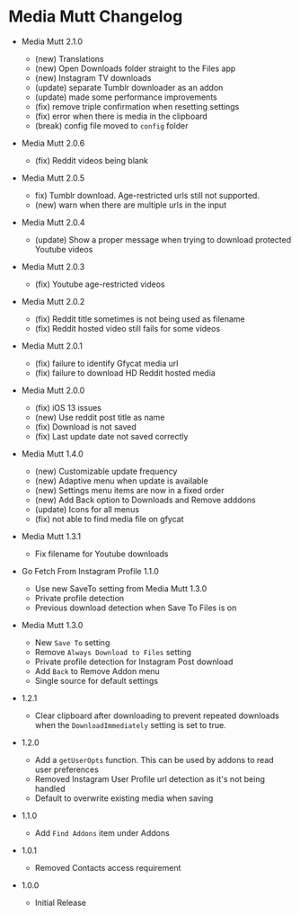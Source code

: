# Media Mutt Changelog

* Media Mutt 2.1.0
  - (new) Translations
  - (new) Open Downloads folder straight to the Files app
  - (new) Instagram TV downloads
  - (update) separate Tumblr downloader as an addon
  - (update) made some performance improvements
  - (fix) remove triple confirmation when resetting settings
  - (fix) error when there is media in the clipboard
  - (break) config file moved to `config` folder


* Media Mutt 2.0.6
  - (fix) Reddit videos being blank

* Media Mutt 2.0.5
  - fix) Tumblr download. Age-restricted urls still not supported.
  - (new) warn when there are multiple urls in the input

* Media Mutt 2.0.4
  - (update) Show a proper message when trying to download protected Youtube videos

* Media Mutt 2.0.3
  - (fix) Youtube age-restricted videos

* Media Mutt 2.0.2
  - (fix) Reddit title sometimes is not being used as filename
  - (fix) Reddit hosted video still fails for some videos

* Media Mutt 2.0.1
  - (fix) failure to identify Gfycat media url
  - (fix) failure to download HD Reddit hosted media

* Media Mutt 2.0.0
  - (fix) iOS 13 issues
  - (new) Use reddit post title as name
  - (fix) Download is not saved
  - (fix) Last update date not saved correctly

* Media Mutt 1.4.0
  - (new) Customizable update frequency
  - (new) Adaptive menu when update is available
  - (new) Settings menu items are now in a fixed order
  - (new) Add Back option to Downloads and Remove adddons
  - (update) Icons for all menus
  - (fix) not able to find media file on gfycat

* Media Mutt 1.3.1
  - Fix filename for Youtube downloads

* Go Fetch From Instagram Profile 1.1.0
  - Use new SaveTo setting from Media Mutt 1.3.0
  - Private profile detection
  - Previous download detection when Save To Files is on

* Media Mutt 1.3.0
  - New `Save To` setting
  - Remove `Always Download to Files` setting
  - Private profile detection for Instagram Post download
  - Add `Back` to Remove Addon menu
  - Single source for default settings


* 1.2.1
  - Clear clipboard after downloading to prevent repeated downloads when the `DownloadImmediately` setting is set to true.

* 1.2.0
  - Add a `getUserOpts` function. This can be used by addons to read user preferences
  - Removed Instagram User Profile url detection as it's not being handled
  - Default to overwrite existing media when saving

* 1.1.0
  - Add `Find Addons` item under Addons

* 1.0.1
  - Removed Contacts access requirement

* 1.0.0
  - Initial Release